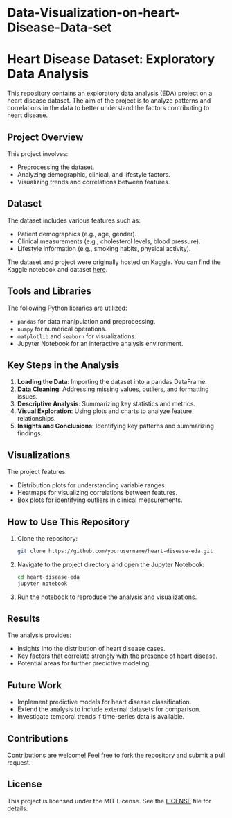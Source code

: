 # Data-Visualization-on-heart-Disease-Data-set

# Heart Disease Dataset: Exploratory Data Analysis

This repository contains an exploratory data analysis (EDA) project on a heart disease dataset. The aim of the project is to analyze patterns and correlations in the data to better understand the factors contributing to heart disease.

## Project Overview

This project involves:
- Preprocessing the dataset.
- Analyzing demographic, clinical, and lifestyle factors.
- Visualizing trends and correlations between features.

## Dataset
The dataset includes various features such as:
- Patient demographics (e.g., age, gender).
- Clinical measurements (e.g., cholesterol levels, blood pressure).
- Lifestyle information (e.g., smoking habits, physical activity).

The dataset and project were originally hosted on Kaggle. You can find the Kaggle notebook and dataset [here](https://www.kaggle.com/code/sumitkalamkar/notebook18f5b08caf/edit/run/197681447). 

## Tools and Libraries
The following Python libraries are utilized:
- `pandas` for data manipulation and preprocessing.
- `numpy` for numerical operations.
- `matplotlib` and `seaborn` for visualizations.
- Jupyter Notebook for an interactive analysis environment.

## Key Steps in the Analysis
1. **Loading the Data**: Importing the dataset into a pandas DataFrame.
2. **Data Cleaning**: Addressing missing values, outliers, and formatting issues.
3. **Descriptive Analysis**: Summarizing key statistics and metrics.
4. **Visual Exploration**: Using plots and charts to analyze feature relationships.
5. **Insights and Conclusions**: Identifying key patterns and summarizing findings.

## Visualizations
The project features:
- Distribution plots for understanding variable ranges.
- Heatmaps for visualizing correlations between features.
- Box plots for identifying outliers in clinical measurements.

## How to Use This Repository
1. Clone the repository:
   ```bash
   git clone https://github.com/yourusername/heart-disease-eda.git
   ```
2. Navigate to the project directory and open the Jupyter Notebook:
   ```bash
   cd heart-disease-eda
   jupyter notebook
   ```
3. Run the notebook to reproduce the analysis and visualizations.

## Results
The analysis provides:
- Insights into the distribution of heart disease cases.
- Key factors that correlate strongly with the presence of heart disease.
- Potential areas for further predictive modeling.

## Future Work
- Implement predictive models for heart disease classification.
- Extend the analysis to include external datasets for comparison.
- Investigate temporal trends if time-series data is available.

## Contributions
Contributions are welcome! Feel free to fork the repository and submit a pull request.

## License
This project is licensed under the MIT License. See the [LICENSE](LICENSE) file for details.



